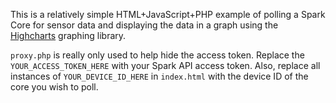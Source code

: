 This is a relatively simple HTML+JavaScript+PHP example of polling a
Spark Core for sensor data and displaying the data in a graph using
the [Highcharts](http://www.highcharts.com) graphing library.

<code>proxy.php</code> is really only used to help hide the access
token.  Replace the <code>YOUR\_ACCESS\_TOKEN\_HERE</code> with your
Spark API access token.  Also, replace all instances of
<code>YOUR\_DEVICE\_ID\_HERE</code> in <code>index.html</code> with
the device ID of the core you wish to poll.
